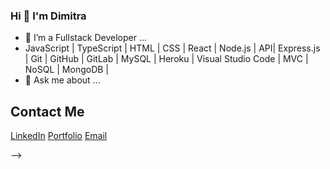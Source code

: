 ### Hi 👋 I'm Dimitra

- 🔭 I’m a Fullstack Developer ...
- JavaScript | TypeScript | HTML | CSS | React | Node.js | API| Express.js | Git | GitHub | GitLab | MySQL | Heroku | Visual Studio Code | MVC | NoSQL | MongoDB |
- 💬 Ask me about  ...

## Contact Me
<a href="https://www.linkedin.com/in/dimitra-anastasopoulos-07810b247/" target="_blank">LinkedIn</a>
<a href="https://dimitra-anasta.github.io/portfolio/" target="_blank">Portfolio</a>
[Email](mailto:dimitra.anasta524@gmail.com)


-->
